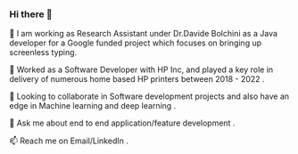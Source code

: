 ### Hi there 👋

🔭 I am working as Research Assistant under Dr.Davide Bolchini as a Java developer for a Google funded project which focuses on bringing up screenless typing. 

🌱 Worked as a Software Developer with HP Inc, and played a key role in delivery  of numerous home based HP printers between 2018 - 2022 .

👯 Looking to collaborate in Software development projects and also have an edge in Machine learning and deep learning .

💬 Ask me about end to end application/feature development .

📫  Reach me on Email/LinkedIn .



<!--
**MaddulaPrakash/MaddulaPrakash** is a ✨ _special_ ✨ repository because its `README.md` (this file) appears on your GitHub profile.

Here are some ideas to get you started:

- 🔭 I’m currently working on ...
- 🌱 I’m currently learning ...
- 👯 I’m looking to collaborate on ...
- 🤔 I’m looking for help with ...
- 💬 Ask me about ...
- 📫 How to reach me: ...
- 😄 Pronouns: ...
- ⚡ Fun fact: ...
-->
